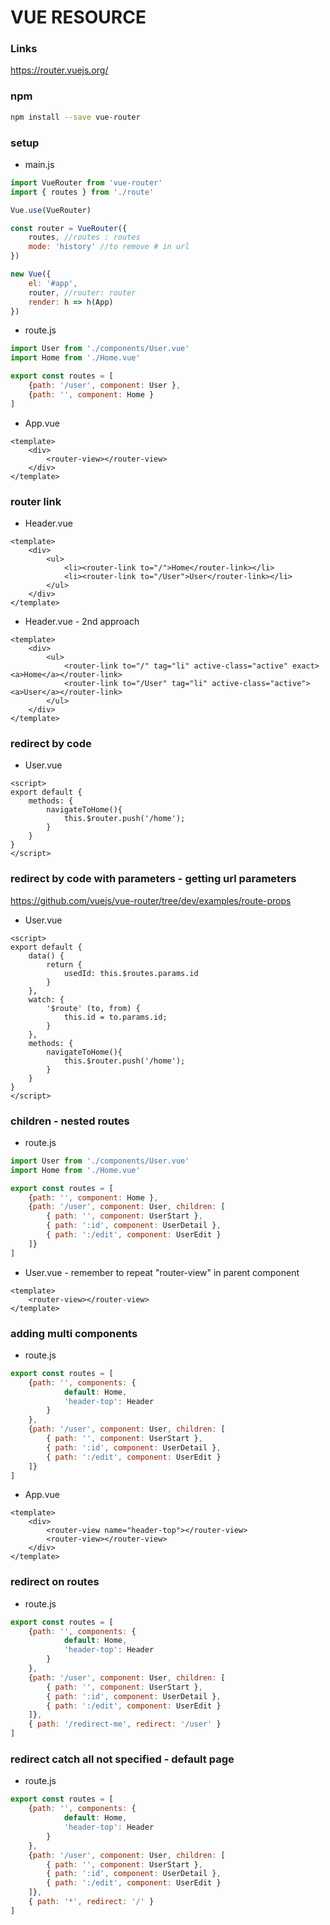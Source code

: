 # VUE RESOURCE #
### Links ###
https://router.vuejs.org/
### npm ###
```bash
npm install --save vue-router
```

### setup ### 
* main.js
```javascript
import VueRouter from 'vue-router'
import { routes } from './route'

Vue.use(VueRouter)

const router = VueRouter({
    routes, //routes : routes
    mode: 'history' //to remove # in url
})

new Vue({
    el: '#app', 
    router, //router: router
    render: h => h(App) 
})
``` 

* route.js
```javascript
import User from './components/User.vue'
import Home from './Home.vue'

export const routes = [
    {path: '/user', component: User },
    {path: '', component: Home }
]
```

* App.vue
```vue
<template>
    <div>
        <router-view></router-view>
    </div>
</template>
```

### router link ###
* Header.vue 
```vue
<template>
    <div>
        <ul>
            <li><router-link to="/">Home</router-link></li>
            <li><router-link to="/User">User</router-link></li>
        </ul>
    </div>
</template>
```

* Header.vue - 2nd approach
```vue
<template>
    <div>
        <ul>
            <router-link to="/" tag="li" active-class="active" exact><a>Home</a></router-link>
            <router-link to="/User" tag="li" active-class="active"><a>User</a></router-link>
        </ul>
    </div>
</template>
```

### redirect by code ###
* User.vue 
```vue
<script>
export default {
    methods: {
        navigateToHome(){
            this.$router.push('/home');
        }
    }
}
</script>
```

### redirect by code with parameters - getting url parameters ###
https://github.com/vuejs/vue-router/tree/dev/examples/route-props
* User.vue 
```vue
<script>
export default {
    data() {
        return {
            usedId: this.$routes.params.id 
        }
    },
    watch: {
        '$route' (to, from) {
            this.id = to.params.id;
        } 
    },   
    methods: {
        navigateToHome(){
            this.$router.push('/home');
        }
    }
}
</script>
```


### children - nested routes  ###
* route.js
```javascript
import User from './components/User.vue'
import Home from './Home.vue'

export const routes = [
    {path: '', component: Home },
    {path: '/user', component: User, children: [
        { path: '', component: UserStart },
        { path: ':id', component: UserDetail },
        { path: ':/edit', component: UserEdit }
    ]}
]
```
* User.vue - remember to repeat "router-view" in parent component
```vue
<template>
    <router-view></router-view>
</template>
```

### adding multi components ###
* route.js
```javascript
export const routes = [
    {path: '', components: {
            default: Home,
            'header-top': Header
        }
    },
    {path: '/user', component: User, children: [
        { path: '', component: UserStart },
        { path: ':id', component: UserDetail },
        { path: ':/edit', component: UserEdit }
    ]}
]
```
* App.vue 
```vue
<template>
    <div>
        <router-view name="header-top"></router-view>
        <router-view></router-view>
    </div>
</template>
```

### redirect on routes ###
* route.js
```javascript
export const routes = [
    {path: '', components: {
            default: Home,
            'header-top': Header
        }
    },
    {path: '/user', component: User, children: [
        { path: '', component: UserStart },
        { path: ':id', component: UserDetail },
        { path: ':/edit', component: UserEdit }
    ]},
    { path: '/redirect-me', redirect: '/user' }
]
```

### redirect catch all not specified - default page ###
* route.js
```javascript
export const routes = [
    {path: '', components: {
            default: Home,
            'header-top': Header
        }
    },
    {path: '/user', component: User, children: [
        { path: '', component: UserStart },
        { path: ':id', component: UserDetail },
        { path: ':/edit', component: UserEdit }
    ]},
    { path: '*', redirect: '/' }
]
```

